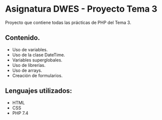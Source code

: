 # Asignatura DWES - Proyecto Tema 3
Proyecto que contiene todas las prácticas de PHP del Tema 3.

## Contenido.
* Uso de variables.
* Uso de la clase DateTime.
* Variables superglobales.
* Uso de librerías.
* Uso de arrays.
* Creación de formularios.

## Lenguajes utilizados:
* HTML
* CSS
* PHP 7.4
